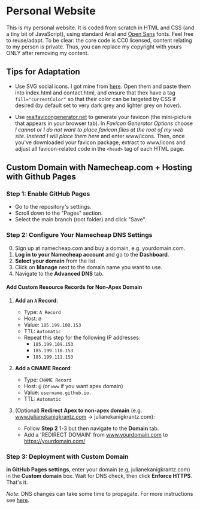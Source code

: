 # Personal Website
This is my personal website. It is coded from scratch in HTML and CSS (and a tiny bit of JavaScript), using standard Arial and [Open Sans](https://fonts.google.com/specimen/Open+Sans) fonts. Feel free to reuse/adapt. To be clear: the core code is CC0 licensed, content relating to my person is private. Thus, you can replace my copyright with yours ONLY after removing my content.

## Tips for Adaptation

- Use SVG social icons. I got mine from [here](https://cdn.jsdelivr.net/npm/simple-icons@v7/icons/). Open them and paste them into index.html and contact.html, and ensure that thex have a tag `fill="currentColor"` so that their color can be targeted by CSS if desired (by default set to very dark grey and lighter grey on hover). 

- Use [realfavicongenerator.net](https://realfavicongenerator.net/) to generate your favicon (the mini-picture that appears in your browser tab). In *Favicon Generator Options* choose *I cannot or I do not want to place favicon files at the root of my web site. Instead I will place them here* and enter www/icons. Then, once you've downloaded your favicon package, extract to www/icons and adjust all favicon-related code in the `<head>` tag of each HTML page.  

## Custom Domain with Namecheap.com + Hosting with Github Pages

### Step 1: Enable GitHub Pages
   - Go to the repository's settings.
   - Scroll down to the "Pages" section.
   - Select the main branch (root folder) and click "Save".

### Step 2: Configure Your Namecheap DNS Settings
0. Sign up at namecheap.com and buy a domain, e.g. yourdomain.com.
1. **Log in to your Namecheap account** and go to the **Dashboard**.
2. **Select your domain** from the list.
3. Click on **Manage** next to the domain name you want to use.
4. Navigate to the **Advanced DNS** tab.

#### Add Custom Resource Records for Non-Apex Domain
1. **Add an `A` Record**:
   - Type: `A Record`
   - Host: `@`
   - Value: `185.199.108.153`
   - TTL: `Automatic`
   - Repeat this step for the following IP addresses:
     - `185.199.109.153`
     - `185.199.110.153`
     - `185.199.111.153`

2. **Add a CNAME Record**:
   - Type: `CNAME Record`
   - Host: `@` (or `www` if you want apex domain) 
   - Value: `username.github.io.`
   - TTL: `Automatic`

3. (Optional) **Redirect Apex to non-apex domain** (e.g. www.julianekanigkrantz.com -> julianekanigkrantz.com):
   - Follow **Step 2** 1-3 but then navigate to the **Domain** tab.
   - Add a 'REDIRECT DOMAIN' from www.yourdomain.com to https://yourdomain.com/

### Step 3: Deployment with Custom Domain
**in GitHub Pages settings**, enter your domain (e.g, julianekanigkrantz.com) in the **Custom domain** box. Wait for DNS check, then click **Enforce HTTPS**. That's it. 

*Note*: DNS changes can take some time to propagate. For more instructions see [here](https://www.namecheap.com/support/knowledgebase/article.aspx/9645/2208/how-do-i-link-my-domain-to-github-pages/).

